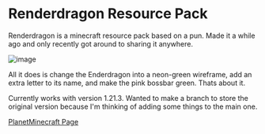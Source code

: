 # Renderdragon Resource Pack
Renderdragon is a minecraft resource pack based on a pun. Made it a while ago and only recently got around to sharing it anywhere.

![image](https://github.com/user-attachments/assets/9d56dcde-e1c5-492b-9239-358a74d587a3)

All it does is change the Enderdragon into a neon-green wireframe, add an extra letter to its name, and make the pink bossbar green. Thats about it.

Currently works with version 1.21.3. Wanted to make a branch to store the original version because I'm thinking of adding some things to the main one.

[PlanetMinecraft Page](https://www.planetminecraft.com/texture-pack/render-dragon)
